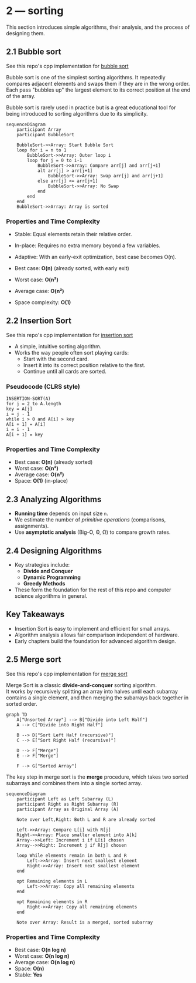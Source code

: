 # 2 — sorting

This section introduces simple algorithms, their analysis, and the process of designing them.

## 2.1 Bubble sort

See this repo's cpp implementation for [bubble sort](../src/sorting/bubble_sort.cpp)

Bubble sort is one of the simplest sorting algorithms. 
It repeatedly compares adjacent elements and swaps them if they are in the wrong order. 
Each pass "bubbles up" the largest element to its correct position at the end of the array.

Bubble sort is rarely used in practice but is a great educational tool for being introduced to sorting algorithms due to its simplicity.

```mermaid
sequenceDiagram
    participant Array
    participant BubbleSort

    BubbleSort->>Array: Start Bubble Sort
    loop for i = n to 1
        BubbleSort->>Array: Outer loop i
        loop for j = 0 to i-1
            BubbleSort->>Array: Compare arr[j] and arr[j+1]
            alt arr[j] > arr[j+1]
                BubbleSort->>Array: Swap arr[j] and arr[j+1]
            else arr[j] <= arr[j+1]
                BubbleSort->>Array: No Swap
            end
        end
    end
    BubbleSort->>Array: Array is sorted
```

### Properties and Time Complexity
- Stable: Equal elements retain their relative order.
- In-place: Requires no extra memory beyond a few variables.
- Adaptive: With an early-exit optimization, best case becomes O(n).

- Best case: **O(n)** (already sorted, with early exit)
- Worst case: **O(n²)**
- Average case: **O(n²)**
- Space complexity: **O(1)**

## 2.2 Insertion Sort

See this repo's cpp implementation for [insertion sort](../src/sorting/insertion_sort.cpp)

- A simple, intuitive sorting algorithm.
- Works the way people often sort playing cards:
  - Start with the second card.
  - Insert it into its correct position relative to the first.
  - Continue until all cards are sorted.

### Pseudocode (CLRS style)

```
INSERTION-SORT(A)
for j = 2 to A.length
key = A[j]
i = j - 1
while i > 0 and A[i] > key
A[i + 1] = A[i]
i = i - 1
A[i + 1] = key
```

### Properties and Time Complexity
- Best case: **O(n)** (already sorted)
- Worst case: **O(n²)**
- Average case: **O(n²)**
- Space: **O(1)** (in-place)

## 2.3 Analyzing Algorithms

- **Running time** depends on input size `n`.
- We estimate the number of *primitive operations* (comparisons, assignments).
- Use **asymptotic analysis** (Big-O, Θ, Ω) to compare growth rates.

## 2.4 Designing Algorithms

- Key strategies include:
  - **Divide and Conquer**
  - **Dynamic Programming**
  - **Greedy Methods**
- These form the foundation for the rest of this repo and computer science algorithms in general.

## Key Takeaways

- Insertion Sort is easy to implement and efficient for small arrays.
- Algorithm analysis allows fair comparison independent of hardware.
- Early chapters build the foundation for advanced algorithm design.

## 2.5 Merge sort

See this repo's cpp implementation for [merge sort](../src/sorting/merge_sort.cpp)

Merge Sort is a classic **divide-and-conquer** sorting algorithm.  
It works by recursively splitting an array into halves until each subarray contains a single element, and then merging the subarrays back together in sorted order.  
 

```mermaid
graph TD
    A["Unsorted Array"] --> B["Divide into Left Half"]
    A --> C["Divide into Right Half"]

    B --> D["Sort Left Half (recursive)"]
    C --> E["Sort Right Half (recursive)"]

    D --> F["Merge"]
    E --> F["Merge"]

    F --> G["Sorted Array"]
```

The key step in merge sort is the **merge** procedure, which takes two sorted subarrays and combines them into a single sorted array.

```mermaid
sequenceDiagram
    participant Left as Left Subarray (L)
    participant Right as Right Subarray (R)
    participant Array as Original Array (A)

    Note over Left,Right: Both L and R are already sorted

    Left->>Array: Compare L[i] with R[j]
    Right->>Array: Place smaller element into A[k]
    Array-->>Left: Increment i if L[i] chosen
    Array-->>Right: Increment j if R[j] chosen

    loop While elements remain in both L and R
        Left->>Array: Insert next smallest element
        Right->>Array: Insert next smallest element
    end

    opt Remaining elements in L
        Left->>Array: Copy all remaining elements
    end

    opt Remaining elements in R
        Right->>Array: Copy all remaining elements
    end

    Note over Array: Result is a merged, sorted subarray
```

### Properties and Time Complexity

- Best case: **O(n log n)**
- Worst case: **O(n log n)**
- Average case: **O(n log n)**
- Space: **O(n)**
- Stable: **Yes**